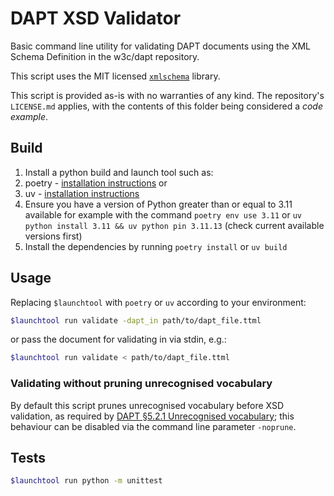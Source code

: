 # DAPT XSD Validator

Basic command line utility for validating DAPT documents using
the XML Schema Definition in the w3c/dapt repository.

This script uses the MIT licensed [`xmlschema`](https://github.com/sissaschool/xmlschema) library.

This script is provided as-is with no warranties of any kind.
The repository's `LICENSE.md` applies, with the contents of this folder
being considered a _code example_.

## Build

1. Install a python build and launch tool such as:
  1. poetry - [installation instructions](https://python-poetry.org/docs/#installing-with-the-official-installer) or
  2. uv - [installation instructions](https://docs.astral.sh/uv/getting-started/installation/)
2. Ensure you have a version of Python greater than or equal to 3.11 available
for example with the command `poetry env use 3.11` or `uv python install 3.11 && uv python pin 3.11.13` (check current available versions first)
3. Install the dependencies by running `poetry install` or `uv build`

## Usage

Replacing `$launchtool` with `poetry` or `uv` according to your environment:

```sh
$launchtool run validate -dapt_in path/to/dapt_file.ttml
```

or pass the document for validating in via stdin, e.g.:

```sh
$launchtool run validate < path/to/dapt_file.ttml
```

### Validating without pruning unrecognised vocabulary

By default this script prunes unrecognised vocabulary before
XSD validation, as required by
[DAPT §5.2.1 Unrecognised vocabulary](https://www.w3.org/TR/dapt/#unrecognised-elements-and-attributes);
this behaviour can be disabled via the command line parameter
`-noprune`.


## Tests

```sh
$launchtool run python -m unittest
```
